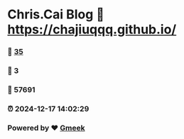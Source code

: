 # Chris.Cai Blog :link: https://chajiuqqq.github.io/ 
### :page_facing_up: [35](https://chajiuqqq.github.io//tag.html) 
### :speech_balloon: 3 
### :hibiscus: 57691 
### :alarm_clock: 2024-12-17 14:02:29 
### Powered by :heart: [Gmeek](https://github.com/Meekdai/Gmeek)
